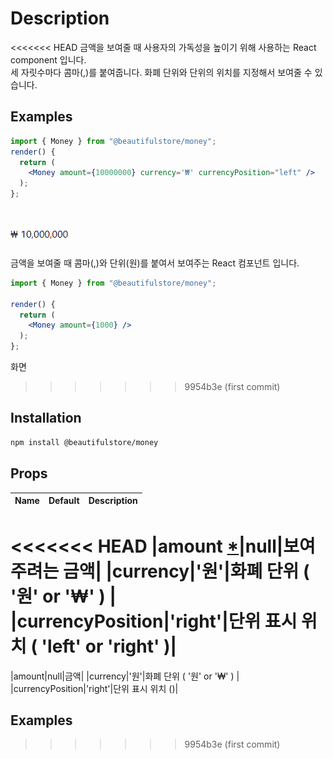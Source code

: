 # Description
<<<<<<< HEAD
금액을 보여줄 때 사용자의 가독성을 높이기 위해 사용하는 React component 입니다. <br/>
세 자릿수마다 콤마(,)를 붙여줍니다.
화폐 단위와 단위의 위치를 지정해서 보여줄 수 있습니다.

## Examples

```jsx
import { Money } from "@beautifulstore/money";
render() {
  return (
    <Money amount={10000000} currency='₩' currencyPosition="left" />
  );
};
```
![img_3.png](img.png)
=======
금액을 보여줄 때 콤마(,)와 단위(원)를 붙여서 보여주는 React 컴포넌트 입니다.


```jsx
import { Money } from "@beautifulstore/money";

render() {
  return (
    <Money amount={1000} />
  );
};

```


화면

>>>>>>> 9954b3e (first commit)

## Installation

```bash
npm install @beautifulstore/money
```

## Props
|Name|Default|Description|
|------|:---:|---|
<<<<<<< HEAD
|amount <a href="#" title="required">*</a>|null|보여주려는 금액|
|currency|'원'|화폐 단위 ( '원' or '₩' ) |
|currencyPosition|'right'|단위 표시 위치 ( 'left' or 'right' )|
=======
|amount|null|금액|
|currency|'원'|화폐 단위 ( '원' or '₩' ) |
|currencyPosition|'right'|단위 표시 위치 ()|

## Examples


>>>>>>> 9954b3e (first commit)
